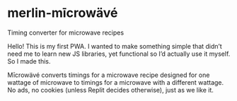 # merlin-mīcrowävé
Timing converter for microwave recipes

Hello! This is my first PWA. I wanted to make something simple that didn’t need me to learn new JS libraries, yet functional so I’d actually use it myself. So I made this. 

Mīcrowävé converts timings for a microwave recipe designed for one wattage of microwave to timings for a microwave with a different wattage. No ads, no cookies (unless Replit decides otherwise), just as we like it. 
